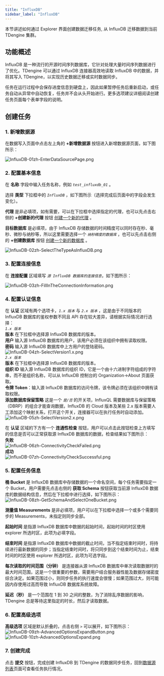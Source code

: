 ```yaml
---
title: "InfluxDB"
sidebar_label: "InfluxDB"
---
```


本节讲述如何通过 Explorer 界面创建数据迁移任务, 从 InfluxDB 迁移数据到当前 TDengine 集群。

## 功能概述

InfluxDB 是一种流行的开源时间序列数据库，它针对处理大量时间序列数据进行了优化。TDengine 可以通过 InfluxDB 连接器高效地读取 InfluxDB 中的数据，并将其写入 TDengine，以实现历史数据迁移或实时数据同步。

任务在运行过程中会保存进度信息到硬盘上，因此如果暂停任务后重新启动，或任务自动从异常中自动恢复，任务并不会从头开始进行。更多选项建议详细阅读创建任务页面每个表单字段的说明。

## 创建任务

### 1. 新增数据源

在数据写入页面中点击左上角的 **+新增数据源** 按钮进入新增数据源页面，如下图所示：

![InfluxDB-01zh-EnterDataSourcePage.png](./pic/InfluxDB-01zh-EnterDataSourcePage.png "进入新增数据源页面")

### 2. 配置基本信息

在 **名称** 字段中输入任务名称，例如 *`test_influxdb_01`* 。

选择 **类型** 下拉框中的 *`InfluxDB`* ，如下图所示（选择完成后页面中的字段会发生变化）。

**代理** 是非必填项，如有需要，可以在下拉框中选择指定的代理，也可以先点击右侧的 **+创建新的代理** 按钮 [创建一个新的代理](../../explorer/#创建新的代理) 。

**目标数据库** 是必填项，由于 InfluxDB 存储数据的时间精度可以同时存在秒、毫秒、微秒与纳秒等，所以这里需要选择一个 *`纳秒精度的数据库`* ，也可以先点击右侧的 **+创建数据库** 按钮 [创建一个新的数据库](../../explorer/#创建数据库) 。

![InfluxDB-02zh-SelectTheTypeAsInfluxDB.png](./pic/InfluxDB-02zh-SelectTheTypeAsInfluxDB.png "选择数据源类型为InfluxDB")

### 3. 配置连接信息

在 **连接配置** 区域填写 *`源 InfluxDB 数据库的连接信息`*，如下图所示：

![InfluxDB-03zh-FillInTheConnectionInformation.png](./pic/InfluxDB-03zh-FillInTheConnectionInformation.png "填写源InfluxDB数据库的连接信息")

### 4. 配置认证信息

在 **认证** 区域有两个选项卡，*`1.x 版本`* 与 *`2.x 版本`* ，这是由于不同版本的 InfluxDB 数据库的鉴权参数不同且 API 存在较大差异，请根据实际情况进行选择：  
  *`1.x 版本`*  
  **版本** 在下拉框中选择源 InfluxDB 数据库的版本。  
  **用户** 输入源 InfluxDB 数据库的用户，该用户必须在该组织中拥有读取权限。  
  **密码** 输入源 InfluxDB 数据库中上方用户的登陆密码。  
  ![InfluxDB-04zh-SelectVersion1.x.png](./pic/InfluxDB-04zh-SelectVersion1.x.png "选择1.x版本")  
  *`2.x 版本`*  
  **版本** 在下拉框中选择源 InfluxDB 数据库的版本。  
  **组织 ID** 输入源 InfluxDB 数据库的组织 ID，它是一个由十六进制字符组成的字符串，而不是组织名称，可以从 InfluxDB 控制台的 Organization->About 页面获取。  
  **令牌 Token**：输入源 InfluxDB 数据库的访问令牌，该令牌必须在该组织中拥有读取权限。  
  **添加数据库保留策略** 这是一个 *`是/否`* 的开关项，InfluxQL 需要数据库与保留策略（DBRP）的组合才能查询数据，InfluxDB 的 Cloud 版本及某些 2.x 版本需要人工添加这个映射关系，打开这个开关，连接器可以在执行任务时自动添加。  
  ![InfluxDB-05zh-SelectVersion2.x.png](./pic/InfluxDB-05zh-SelectVersion2.x.png "选择2.x版本")

在 **认证** 区域的下方有一个 **连通性检查** 按钮，用户可以点击此按钮检查上方填写的信息是否可以正常获取源 InfluxDB 数据库的数据，检查结果如下图所示：  
  **失败**  
  ![InfluxDB-06zh-ConnectivityCheckFailed.png](./pic/InfluxDB-06zh-ConnectivityCheckFailed.png "连通性检查失败")  
  **成功**  
  ![InfluxDB-07zh-ConnectivityCheckSuccessful.png](./pic/InfluxDB-07zh-ConnectivityCheckSuccessful.png "连通性检查成功")

### 5. 配置任务信息

**桶 Bucket** 是 InfluxDB 数据库中存储数据的一个命名空间，每个任务需要指定一个 Bucket，用户需要先点击右侧的 **获取 Schema** 按钮获取当前源 InfluxDB 数据库的数据结构信息，然后在下拉框中进行选择，如下图所示：
![InfluxDB-08zh-GetSchemaAndSelectOneBucket.png](./pic/InfluxDB-08zh-GetSchemaAndSelectOneBucket.png "获取数据结构信息并选择一个Bucket")

**测量值 Measurements** 是非必填项，用户可以在下拉框中选择一个或多个需要同步的 Measurements，未指定则同步全部。

**起始时间** 是指源 InfluxDB 数据库中数据的起始时间，起始时间的时区使用 explorer 所选时区，此项为必填字段。

**结束时间** 是指源 InfluxDB 数据库中数据的截止时间，当不指定结束时间时，将持续进行最新数据的同步；当指定结束时间时，将只同步到这个结束时间为止，结束时间的时区使用 explorer 所选时区，此项为可选字段。

**每次读取的时间范围（分钟）** 是连接器从源 InfluxDB 数据库中单次读取数据时的最大时间范围，这是一个很重要的参数，需要用户结合服务器性能及数据存储密度综合决定。如果范围过小，则同步任务的执行速度会很慢；如果范围过大，则可能因内存使用过高而导致 InfluxDB 数据库系统故障。

**延迟（秒）** 是一个范围在 1 到 30 之间的整数，为了消除乱序数据的影响，TDengine 总是等待这里指定的时长，然后才读取数据。

### 6. 配置高级选项

**高级选项** 区域是默认折叠的，点击右侧 `>` 可以展开，如下图所示：
![InfluxDB-09zh-AdvancedOptionsExpandButton.png](./pic/InfluxDB-09zh-AdvancedOptionsExpandButton.png "高级选项展开按钮")
![InfluxDB-10zh-AdvancedOptionsExpand.png](./pic/InfluxDB-10zh-AdvancedOptionsExpand.png "高级选项展开按钮")

### 7. 创建完成

点击 **提交** 按钮，完成创建 InfluxDB 到 TDengine 的数据同步任务，回到[数据源列表](../../explorer/#数据写入)页面可查看任务执行情况。
